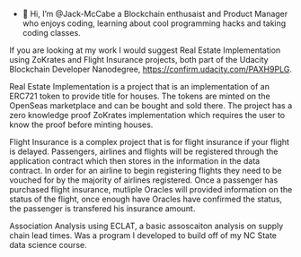 - 👋 Hi, I’m @Jack-McCabe a Blockchain enthusaist and Product Manager who enjoys coding, learning about cool programming hacks and taking coding classes. 

If you are looking at my work I would suggest Real Estate Implementation using ZoKrates and Flight Insurance projects, both part of the Udacity Blockchain Developer Nanodegree, https://confirm.udacity.com/PAXH9PLG.

Real Estate Implementation is a project that is an implementation of an ERC721 token to provide title for houses. The tokens are minted on the OpenSeas marketplace and can be bought and sold there. The project has a zero knowledge proof ZoKrates implementation which requires the user to know the proof before minting houses. 


Flight Insurance is a complex project that is for flight insurance if your flight is delayed. Passengers, airlines and flights will be registered through the application contract which then stores in the information in the data contract. In order for an airline to begin registering flights they need to be vouched for by the majority of airlines registered. Once a passenger has purchased flight insurance, mutliple Oracles will provided information on the status of the flight, once enough have Oracles have confirmed the status, the passenger is transfered his insurance amount. 


Association Analysis using ECLAT, a basic assoscaiton analysis on supply chain lead times. Was a program I developed to build off of my NC State data science course. 

